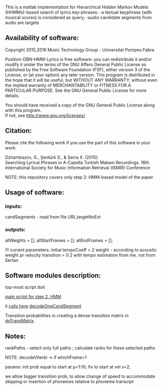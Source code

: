 
This is a matlab implementation for Hierarchical Hidden Markov Models (HHMMs)-based search of lyrics key-phrases:
-a textual keyphrase (with musical scores) is considered as query; 
-audio candidate segments from audio are targets




Availability of software:
---------------------------------

Copyright 2015,2016 Music Technology Group - Universitat Pompeu Fabra

Position-DBN-HMM-Lyrics is free software: you can redistribute it and/or modify it under the terms of the 
GNU Affero General Public License as published by the Free Software Foundation (FSF), either version 3 of the License, 
or (at your option) any later version.
This program is distributed in the hope that it will be useful, but WITHOUT ANY
WARRANTY; without even the implied warranty of MERCHANTABILITY or FITNESS FOR A
PARTICULAR PURPOSE.  See the GNU General Public License for more details.

You should have received a copy of the GNU General Public License along with this program.  
If not, see http://www.gnu.org/licenses/


Citation:
---------------------------------
Please cite the following work if you use the part of this software in your work: 

Dzhambazov, G., Şentürk S., & Serra X. (2015).  
Searching Lyrical Phrases in A-Capella Turkish Makam Recordings. 
16th International Society for Music Information Retrieval (ISMIR) Conference

NOTE: this repository covers only step 2: HMM-based model of the paper



Usage of software:
---------------------------------

### inputs: 
candSegments - read from file
URI_targetNoExt


### outputs: 
 
allWeights = [];
allStartFrames = [];
allEndFrames = [];

!!! current parameters: 
initial tempoCoeff = 2
weight - according to acoustic weight
pr velocity transition = 0.2
with tempo estimation from me. not from Sertan



Software modules description:
---------------------------------------
top-most script doit

[main script for step 2. HMM](https://github.com/georgid/Position-DBN-HMM-Lyrics/blob/master/doitDBNHMM.m)

it [calls here](https://github.com/georgid/Position-DBN-HMM-Lyrics/blob/master/doitDBNHMM.m#L73) [decodeOneCandSegment](https://github.com/georgid/Position-DBN-HMM-Lyrics/blob/master/decodeOneCandSegment.m)

Transition probabilities in creating a dense transition matrix in [doTransMatrix](https://github.com/georgid/Position-DBN-HMM-Lyrics/blob/master/doTransMatrix.m) 


Notes:
--------------------------------------
rankPaths - select only full paths ; calculate ranks for these selected paths 

NOTE: decodeViterbi -> if whichFrame=1


params: init prob equal to start at p=1:10; fix to start at vel v=2;  


we allow bigger transition prob, to allow change of speed to accommodate skipping or  insertion of phonemes relative to phoneme transcipt
